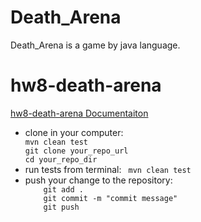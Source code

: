 # Death_Arena
Death_Arena is a game by java language.

# hw8-death-arena
[hw8-death-arena Documentaiton](https://docs.google.com/document/d/1ciOj31i7-A6MUO3D1c_KwQVT81cHfo4aowbGPfivBrw/edit?usp=sharing)


<ul>
<li>
clone in your computer: 

<code> 
mvn clean test 
git clone your_repo_url
cd your_repo_dir
</code>




</li>

<li>
run tests from terminal:  
   <code> mvn clean test </code>
</li>

<li>
push your change to the repository: 
<code>
    git add . 
    git commit -m "commit message"
    git push
</code>
</li>

